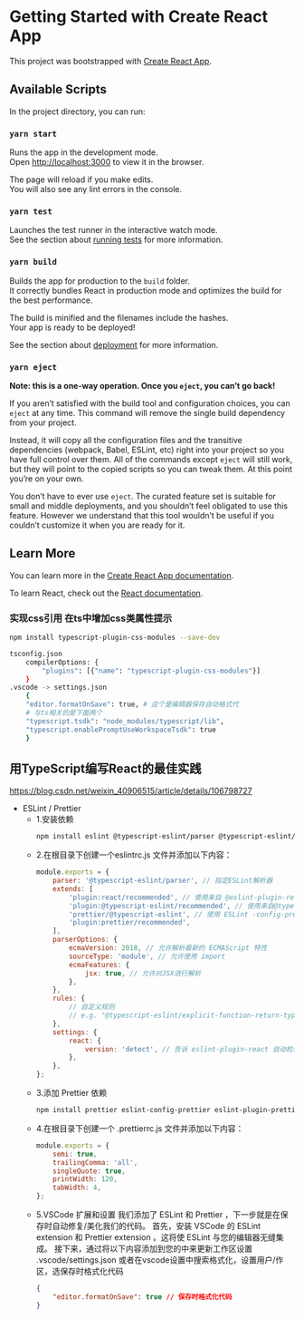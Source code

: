 # Getting Started with Create React App

This project was bootstrapped with [Create React App](https://github.com/facebook/create-react-app).

## Available Scripts

In the project directory, you can run:

### `yarn start`

Runs the app in the development mode.\
Open [http://localhost:3000](http://localhost:3000) to view it in the browser.

The page will reload if you make edits.\
You will also see any lint errors in the console.

### `yarn test`

Launches the test runner in the interactive watch mode.\
See the section about [running tests](https://facebook.github.io/create-react-app/docs/running-tests) for more information.

### `yarn build`

Builds the app for production to the `build` folder.\
It correctly bundles React in production mode and optimizes the build for the best performance.

The build is minified and the filenames include the hashes.\
Your app is ready to be deployed!

See the section about [deployment](https://facebook.github.io/create-react-app/docs/deployment) for more information.

### `yarn eject`

**Note: this is a one-way operation. Once you `eject`, you can’t go back!**

If you aren’t satisfied with the build tool and configuration choices, you can `eject` at any time. This command will remove the single build dependency from your project.

Instead, it will copy all the configuration files and the transitive dependencies (webpack, Babel, ESLint, etc) right into your project so you have full control over them. All of the commands except `eject` will still work, but they will point to the copied scripts so you can tweak them. At this point you’re on your own.

You don’t have to ever use `eject`. The curated feature set is suitable for small and middle deployments, and you shouldn’t feel obligated to use this feature. However we understand that this tool wouldn’t be useful if you couldn’t customize it when you are ready for it.

## Learn More

You can learn more in the [Create React App documentation](https://facebook.github.io/create-react-app/docs/getting-started).

To learn React, check out the [React documentation](https://reactjs.org/).


### 实现css引用 在ts中增加css类属性提示
```bash
npm install typescript-plugin-css-modules --save-dev

tsconfig.json
    compilerOptions: {
        "plugins": [{"name": "typescript-plugin-css-modules"}]
    }
.vscode -> settings.json
    {
    "editor.formatOnSave": true, # 这个是编辑器保存自动格式代
    # 与ts相关的是下面两个
    "typescript.tsdk": "node_modules/typescript/lib",
	"typescript.enablePromptUseWorkspaceTsdk": true
    }    
```

## 用TypeScript编写React的最佳实践
https://blog.csdn.net/weixin_40906515/article/details/106798727

- ESLint / Prettier
    - 1.安装依赖
        ```bash
        npm install eslint @typescript-eslint/parser @typescript-eslint/eslint-plugin eslint-plugin-react --save-dev
        ```
    - 2.在根目录下创建一个eslintrc.js 文件并添加以下内容：
        ```javascript
        module.exports = {
            parser: '@typescript-eslint/parser', // 指定ESLint解析器
            extends: [
                'plugin:react/recommended', // 使用来自 @eslint-plugin-react 的推荐规则
                'plugin:@typescript-eslint/recommended', // 使用来自@typescript-eslint/eslint-plugin的推荐规则
                'prettier/@typescript-eslint', // 使用 ESLint -config-prettier 禁用来自@typescript-eslint/ ESLint 与 prettier 冲突的 ESLint 规则
                'plugin:prettier/recommended',
            ],
            parserOptions: {
                ecmaVersion: 2018, // 允许解析最新的 ECMAScript 特性
                sourceType: 'module', // 允许使用 import
                ecmaFeatures: {
                    jsx: true, // 允许对JSX进行解析
                },
            },
            rules: {
                // 自定义规则
                // e.g. "@typescript-eslint/explicit-function-return-type": "off",
            },
            settings: {
                react: {
                    version: 'detect', // 告诉 eslint-plugin-react 自动检测 React 的版本
                },
            },
        };
        ```
    - 3.添加 Prettier 依赖
        ```bash
        npm install prettier eslint-config-prettier eslint-plugin-prettier --save-dev
        ```
    - 4.在根目录下创建一个 .prettierrc.js 文件并添加以下内容：
        ```javascript
        module.exports = {
            semi: true,
            trailingComma: 'all',
            singleQuote: true,
            printWidth: 120,
            tabWidth: 4,
        };
        ```    
    - 5.VSCode 扩展和设置
    我们添加了 ESLint 和 Prettier ，下一步就是在保存时自动修复/美化我们的代码。
    首先，安装 VSCode 的 ESLint extension 和 Prettier extension 。这将使 ESLint 与您的编辑器无缝集成。
    接下来，通过将以下内容添加到您的中来更新工作区设置 .vscode/settings.json
    或者在vscode设置中搜索格式化，设置用户/作区，选保存时格式化代码
        ```json
        {
            "editor.formatOnSave": true // 保存时格式化代码
        }
        ```